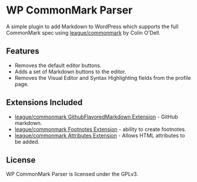 # WP CommonMark Parser

A simple plugin to add Markdown to WordPress which supports the full CommonMark spec using [league/commonmark](https://commonmark.thephpleague.com/) by Colin O'Dell.

## Features

* Removes the default editor buttons.
* Adds a set of Markdown buttons to the editor.
* Removes the Visual Editor and Syntax Highlighting fields from the profile page.

## Extensions Included

 - [league/commonmark GithubFlavoredMarkdown Extension](https://commonmark.thephpleague.com/1.5/extensions/github-flavored-markdown/) - GitHub markdown.
 - [league/commonmark Footnotes Extension](https://commonmark.thephpleague.com/1.5/extensions/footnotes/) - ability to create footnotes.
 - [league/commonmark Attributes Extension](https://commonmark.thephpleague.com/1.5/extensions/attributes/) - Allows HTML attributes to be added.

## License

WP CommonMark Parser is licensed under the GPLv3.
